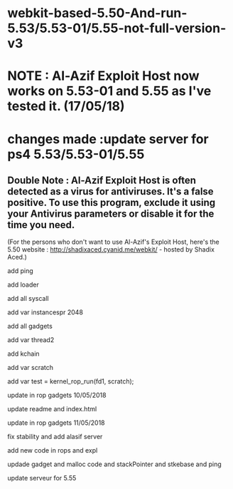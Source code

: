 # webkit-based-5.50-And-run-5.53/5.53-01/5.55-not-full-version-v3
# NOTE : Al-Azif Exploit Host now works on 5.53-01 and 5.55 as I've tested it. (17/05/18)
# changes made :update server for ps4 5.53/5.53-01/5.55
## Double Note : Al-Azif Exploit Host is often detected as a virus for antiviruses. It's a false positive. To use this program, exclude it using your Antivirus parameters or disable it for the time you need.

(For the persons who don't want to use Al-Azif's Exploit Host, here's the 5.50 website : http://shadixaced.cyanid.me/webkit/ - hosted by Shadix Aced.)

add ping

add loader

add all syscall

add var instancespr 2048

add all gadgets

add var thread2

add kchain

add var scratch

add var test = kernel_rop_run(fd1, scratch);

update in rop gadgets 10/05/2018

update readme and index.html

update in rop gadgets 11/05/2018

fix stability and add alasif server

add new code in rops and expl

updade gadget and malloc code and stackPointer and stkebase and ping

update serveur for 5.55
